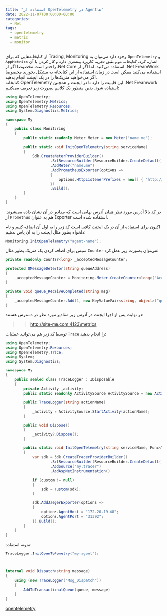 ```yaml
---
title: "استفاده از OpenTelemetry در Agentها"
date: 2022-11-07T00:00:00-00:00
categories:
  - Net
tags:
  - opentelemetry
  - metric
  - monitor
---
```


از کتابخانه‌هایی که برای Tracing, Monitoring وجود دارد می‌توان به `OpenTelemetry` و `AppMetrics` اشاره کرد. کتابخانه دوم طبق تجربه کاربرد بیشتری دارد و کار کردن با آن راحتتر است مخصوصا اگر از .Net Core استفاده می‌کنید. اما اگر از .Net FreamWork استفاده می‌کنید ممکن است در زمان استفاده از این کتابخانه به مشکل بخورید مخصوصا اگر می‌خواهید متریک‌ها را در یک ایجنت انجام بدهید.  
کتابخانه OpenTelemetry این قابلیت را دارد تا در ایجنت و همچنین .Net Freamwork استفاده شود. 
بدین منظور یک کلاس بصورت زیر تعریف می‌کنیم:  

```csharp
using OpenTelemetry;
using OpenTelemetry.Metrics;
using OpenTelemetry.Resources;
using System.Diagnostics.Metrics;

namespace My
{
    public class Monitoring
    {
        public static readonly Meter Meter = new Meter("name.me");

        public static void InitOpenTelemetry(string serviceName)
        {
            Sdk.CreateMeterProviderBuilder()
                    .SetResourceBuilder(ResourceBuilder.CreateDefault().AddService(serviceName))
                    .AddMeter("name.me")
                    .AddPrometheusExporter(options =>
                    {
                        options.HttpListenerPrefixes = new[] { "http://site-me.com:4123" };
                    })
                    .Build();
        }
    }
}
```

در کد بالا آدرس مورد نظر همان آدرس نهایی است که مقادیر در آن نشان داده می‌شوند. از `Promethus` هم به عنوان Exporter استفاده شده است.  

اکنون برای استفاده از آن در یک ایجنت کافی است کد زیر را به اول آن اضافه کنیم و نام دلخواه بطور مثال ایجنت را به آن پاس بدهیم:  

```csharp
Monitoring.InitOpenTelemetry("agent-name");
```

سپس برای اضافه کردن یک متریک بطور مثال `Counter` می‌توان بصورت زیر عمل کرد:  

```csharp
private readonly Counter<long> _acceptedMessageCounter;

protected QMessageDetector(string queueAddress)
{
    _acceptedMessageCounter = Monitoring.Meter.CreateCounter<long>("AcceptedMessage");
}

private void queue_ReceiveCompleted(string msg)
{
    _acceptedMessageCounter.Add(1, new KeyValuePair<string, object>("queue", msg.Length));
}
```

در نهایت پس از اجرا ایجنت در آدرس زیر مقادیر مورد نظر در دسترس هستند:  

>> http://site-me.com:4123\metrics

توسط کد زیر هم می‌توانید عملیات `Trace` را انجام بدهید:  

```csharp
using OpenTelemetry;
using OpenTelemetry.Resources;
using OpenTelemetry.Trace;
using System;
using System.Diagnostics;

namespace My
{
    public sealed class TraceLogger : IDisposable
    {
        private Activity _activity;
        public static readonly ActivitySource ActivitySource = new ActivitySource("my.tracer");

        public TraceLogger(string actionName)
        {
            _activity = ActivitySource.StartActivity(actionName);
        }

        public void Dispose()
        {
            _activity?.Dispose();
        }

        public static void InitOpenTelemetry(string serviceName, Func<TracerProviderBuilder, TracerProviderBuilder> custom = null)
        {
            var sdk = Sdk.CreateTracerProviderBuilder()
                    .SetResourceBuilder(ResourceBuilder.CreateDefault().AddService(serviceName))
                    .AddSource("my.tracer")
                    .AddAspNetInstrumentation();

            if (custom != null)
            {
                sdk = custom(sdk);
            }

            sdk.AddJaegerExporter(options =>
            {
                options.AgentHost = "172.20.19.68";
                options.AgentPort = "31392";
            }).Build();
        }
    }
}
```

نمونه استفاده:  

```csharp
TraceLogger.InitOpenTelemetry("my-agent");



internal void Dispatch(string message)
{
    using (new TraceLogger("Msg_Dispatch"))
    {
        AddToTransactionalQueue(queue, message);
    }
}
```

[opentelemetry](https://opentelemetry.io/docs/)  